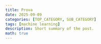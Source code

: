 ```yaml
---
title: Prova
date: 2025-09-09
categories: [TOP_CATEGORY, SUB_CATEGORY]
tags: [machine learning]
description: Short summary of the post.
math: true
---
```


